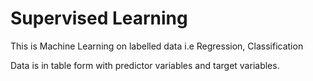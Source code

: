 # Supervised Learning

This is Machine Learning on labelled data i.e Regression, Classification

Data is in table form with predictor variables and target variables.

